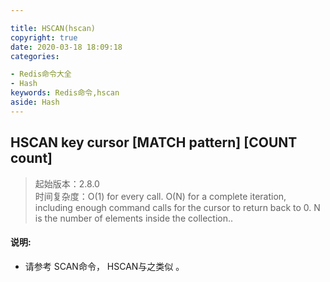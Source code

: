 ```yaml
---

title: HSCAN(hscan)
copyright: true
date: 2020-03-18 18:09:18
categories: 

- Redis命令大全
- Hash
keywords: Redis命令,hscan
aside: Hash
---
```

## HSCAN key cursor [MATCH pattern] [COUNT count] 
>起始版本：2.8.0<br/>时间复杂度：O(1) for every call. O(N) for a complete iteration, including enough command calls for the cursor to return back to 0. N is the number of elements inside the collection..  


#### 说明:
* 请参考 SCAN命令， HSCAN与之类似 。

